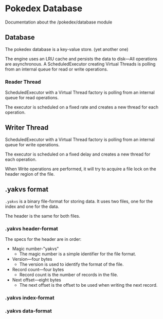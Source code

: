# Pokedex Database

Documentation about the /pokedex/database module

## Database

The pokedex database is a key-value store. (yet another one)

The engine uses an LRU cache and persists the data to disk—All operations are asynchronous.
A ScheduledExecutor creating Virtual Threads is polling from an internal queue for read or write operations.

### Reader Thread

ScheduledExecutor with a Virtual Thread factory is polling from an internal queue for read operations.

The executor is scheduled on a fixed rate and creates a new thread for each operation.

## Writer Thread

ScheduledExecutor with a Virtual Thread factory is polling from an internal queue for write operations.

The executor is scheduled on a fixed delay and creates a new thread for each operation.

When Write operations are performed, it will try to acquire a file lock on the header region of the file.

## .yakvs format

`.yakvs` is a binary file-format for storing data. It uses two files, one for the index and one for the data.

The header is the same for both files.

### .yakvs header-format

The specs for the header are in order:

* Magic number-"yakvs"
    * The magic number is a simple identifier for the file format.
* Version—four bytes
    * The version is used to identify the format of the file.
* Record count—four bytes
    * Record count is the number of records in the file.
* Next offset—eight bytes
    * The next offset is the offset to be used when writing the next record.

### .yakvs index-format

### .yakvs data-format